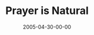 ---
layout: message
category: message
series: "Fresh Breath"
title: "Prayer is Natural"
date: 2005-04-30-00-00
message_id: 122
audio: "http://s3.amazonaws.com/crossroads-media/media/legacy/mp3/Fresh_Breath_03_04-30-05_Prayer_is_Natural.mp3"
audio-duration: "38:20"
explicit: "N"
---